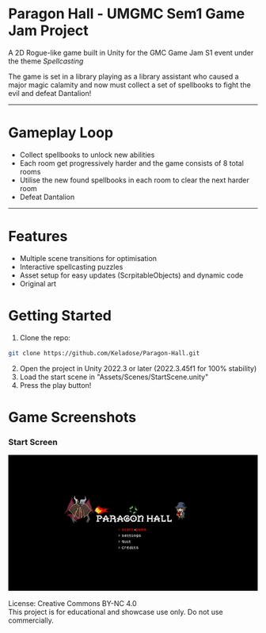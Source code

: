 # Paragon Hall - UMGMC Sem1 Game Jam Project

A 2D Rogue-like game built in Unity for the GMC Game Jam S1 event under the theme *Spellcasting*

The game is set in a library playing as a library assistant who caused a major magic calamity and now must collect a set of spellbooks to fight the evil and defeat Dantalion!

---

# Gameplay Loop

- Collect spellbooks to unlock new abilities 
- Each room get progressively harder and the game consists of 8 total rooms
- Utilise the new found spellbooks in each room to clear the next harder room
- Defeat Dantalion

---

# Features

- Multiple scene transitions for optimisation
- Interactive spellcasting puzzles
- Asset setup for easy updates (ScrpitableObjects) and dynamic code
- Original art

# Getting Started

1. Clone the repo: 
  ```bash
  git clone https://github.com/Keladose/Paragon-Hall.git
  ```
2. Open the project in Unity 2022.3 or later (2022.3.45f1 for 100% stability)
3. Load the start scene in "Assets/Scenes/StartScene.unity"
4. Press the play button!

# Game Screenshots

### Start Screen
![Start Screen Screenshot](assets/FirstSS.png)

License: Creative Commons BY-NC 4.0  
This project is for educational and showcase use only. Do not use commercially.
